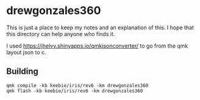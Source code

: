 # drewgonzales360 

This is just a place to keep my notes and an explanation of this. I hope that this directory can help anyone who finds it. 

I used https://jhelvy.shinyapps.io/qmkjsonconverter/ to go from the qmk layout json to c.

## Building

```
qmk compile -kb keebio/iris/rev6 -km drewgonzales360
qmk flash -kb keebio/iris/rev6 -km drewgonzales360
```

